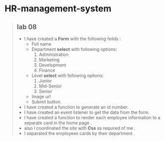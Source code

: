 # HR-management-system

> ## lab 08
> - I have created a **Form** with the following feilds :
>     - Full name
>     - Department **select** with following options:
>         1. Administration
>         1. Marketing
>         1. Development 
>         1. Finance
>      - Level **select** with following options:
>         1. Junior
>         1. Mid-Senior
>         1. Senior
>    - Image url
>    - Submit button.
> - I have created a function to generate an id number.
> - I have created an event listener to get the data from the form.
> - I have created a function to render each employee information to a separate card in the home page .
> - also I coordinated the site with **Css** as required of me .
> - I separated the employees cards by their department .

